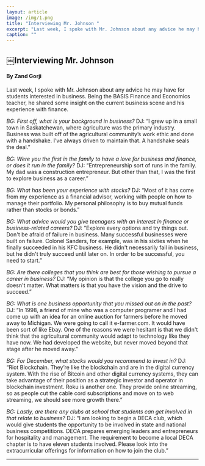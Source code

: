 ```yaml
---
layout: article
image: /img/1.png
title: "Interviewing Mr. Johnson "
excerpt: "Last week, I spoke with Mr. Johnson about any advice he may have for students interested in business. Being the BASIS Finance and Economics teacher, he shared some insight on the current business scene and his experience with finance."
caption: ""
---
```


<h2>￼Interviewing Mr. Johnson</h2>
<h4>By Zand Gorji</h4>

Last week, I spoke with Mr. Johnson about any advice he may have for students interested in business. Being the BASIS Finance and Economics teacher, he shared some insight on the current business scene and his experience with finance.

<em>BG: First off, what is your background in business?</em>
DJ: “I grew up in a small town in Saskatchewan, where agriculture was the primary industry. Business was built off of the agricultural community’s work ethic and done with a handshake. I’ve always driven to maintain that. A handshake seals the deal.”

<em>BG: Were you the first in the family to have a love for business and finance, or does it run in the family?</em>
DJ: “Entrepreneurship sort of runs in the family. My dad was a construction entrepreneur. But other than that, I was the first to explore business as a career.”
 
<em>BG: What has been your experience with stocks?</em>
DJ: “Most of it has come from my experience as a financial advisor, working with people on how to manage their portfolio. My personal philosophy is to buy mutual funds rather than stocks or bonds.”

<em>BG: What advice would you give teenagers with an interest in finance or business-related careers?</em>
DJ: ”Explore every options and try things out. Don't be afraid of failure in business. Many successful businesses were built on failure. Colonel Sanders, for example, was in his sixties when he finally succeeded in his KFC business. He didn't necessarily fail in business, but he didn't truly succeed until later on. In order to be successful, you need to start.”

<em>BG: Are there colleges that you think are best for those wishing to pursue a career in business?</em>
DJ: “My opinion is that the college you go to really doesn't matter. What matters is that you have the vision and the drive to succeed.”

<em>BG: What is one business opportunity that you missed out on in the past?</em>
DJ: “In 1998, a friend of mine who was a computer programer and I had come up with an idea for an online auction for farmers before he moved away to Michigan. We were going to call it e-farmer.com. It would have been sort of like Ebay. One of the reasons we were hesitant is that we didn't think that the agricultural community would adapt to technology like they have now. We had developed the website, but never moved beyond that stage after he moved away.”

<em>BG: For December, what stocks would you recommend to invest in?</em>
DJ: “Riot Blockchain. They’re like the blockchain and are in the digital currency system. With the rise of Bitcoin and other digital currency systems, they can take advantage of their position as a strategic investor and operator in blockchain investment. Roku is another one. They provide online streaming, so as people cut the cable cord subscriptions and move on to web streaming, we should see more growth there.”

<em>BG: Lastly, are there any clubs at school that students can get involved in that relate to business?</em>
DJ: “I am looking to begin a DECA club, which would give students the opportunity to be involved in state and national business competitions. DECA prepares emerging leaders and entrepreneurs for hospitality and management. The requirement to become a local DECA chapter is to have eleven students involved. Please look into the extracurricular offerings for information on how to join the club.”

<hr style="border-color:#7D7D7D;height:0.5px;">

